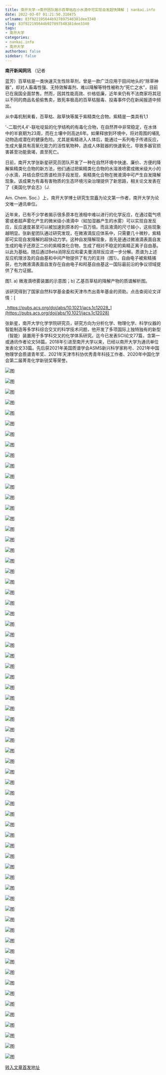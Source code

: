 ```yaml
---
title: 南开大学->南开团队揭示百草枯在小水滴中可实现自发超快降解 | nankai.info
date: 2022-03-07 01:21:50.310475
urlname: 83f922195644b927897548381dee3340
slug: 83f922195644b927897548381dee3340
tags: 
- 南开大学
categories:
- nankai.info
- 南开大学
authorbox: false
sidebar: false
---
```

**南开新闻网讯** （记者

蓝芳）百草枯是一类快速灭生性除草剂，曾是一款广泛应用于田间地头的“除草神器”，却对人畜毒性强、无特效解毒剂、难以降解等特性被称为“死亡之水”，目前已在我国全面禁售。然而，因其性能高效、价格低廉，近年来仍有不法商家将其冠以不同的商品名偷偷售卖，致死率极高的百草枯服毒、投毒事件仍在新闻报道中频出。

从中毒机制来看，百草枯、敌草快等属于紫精类化合物。紫精是一类具有1,1
<!--more-->
'-二取代4,4'-联吡啶盐的化学结构的有毒化合物，在自然界中非常稳定，在水体中的半衰期为23周，而在土壤中则高达6年。如果释放到环境中，将对周围的哺乳动物造成潜在的健康危险。尤其是紫精进入人体后，能通过一系列电子传递反应，生成大量具有高氧化能力的活性氧物种，造成人体脏器的快速氧化，导致多器官损害甚至功能衰竭，直至死亡。

日前，南开大学张新星研究员团队开发了一种在自然环境中快速、廉价、方便的降解紫精类化合物的新方法，他们通过把紫精类化合物的水溶液喷雾成微米级大小的小水滴，并结合原位质谱检测手段发现，紫精类化合物在微液滴中可产生自发降解现象。该成果为有毒有害物质的生态环境污染治理提供了新思路，相关论文发表在了《美国化学会志》（J.

Am. Chem. Soc.）上，南开大学博士研究生宫矗为论文第一作者，南开大学为论文唯一通讯单位。

近年来，已有不少学者揭示很多原本在液相中难以进行的化学反应，在通过载气喷雾或者超声雾化产生的微米级小液滴中（如加湿器产生的水雾）可以实现自发反应，反应速度甚至可以被加速到原本的一百万倍。而且液滴的尺寸越小，这些现象越明显。张新星团队通过研究发现，在微液滴反应体系中，只需要几十微秒，紫精即可实现自发降解的超快动力学。这种自发降解现象，首先是通过微液滴表面自发生成的电子还原正二价的紫精类化合物，生成了相对不稳定的紫精正离子自由基。以此为基础，随后通过Beta消除反应和霍夫曼消除反应进一步分解。质谱为上述反应机理涉及的自由基和中间产物提供了有力的支持（图1）。自由电子被紫精捕获，也为微液滴表面自发存在自由电子和羟基自由基这一国际最前沿的争议领域提供了有力证据。

图1. a) 微液滴喷雾装置的示意图；b) 乙基百草枯的降解产物的质谱解析图。

该研究得到了国家自然科学基金委和天津市杰出青年基金的资助。点击查阅论文详情：[

_https://pubs.acs.org/doi/abs/10.1021/jacs.1c12028_](https://pubs.acs.org/doi/abs/10.1021/jacs.1c12028)

张新星，南开大学化学学院研究员，研究方向为分析化学、物理化学、科学仪器的智能制造等多学科综合交叉的科学技术问题，他开发了多项国际上独特独有的新型（智能）装置用于多学科交叉的化学体系研究。迄今已发表SCI论文77篇，含第一或通讯作者论文58篇。2018年引进至南开大学以来，已经以南开大学为通讯单位发表论文33篇。先后获2021年美国质谱学会ASMS新兴科学家称号、2021年中国物理学会质谱青年奖、2021年天津市科协优秀青年科技工作者、2020年中国化学会第二届菁青化学新锐奖等荣誉。

![图](http://news.nankai.edu.cn/ywsd/system/2022/03/04/g)

![图](http://news.nankai.edu.cn/ywsd/system/2022/03/04/p)

![图](http://news.nankai.edu.cn/ywsd/system/2022/03/04/j)

![图](http://news.nankai.edu.cn/ywsd/system/2022/03/04/)

![图](http://news.nankai.edu.cn/ywsd/system/2022/03/04/0)

![图](http://news.nankai.edu.cn/ywsd/system/2022/03/04/d)

![图](http://news.nankai.edu.cn/ywsd/system/2022/03/04/5)

![图](http://news.nankai.edu.cn/ywsd/system/2022/03/04/2)

![图](http://news.nankai.edu.cn/ywsd/system/2022/03/04/0)

![图](http://news.nankai.edu.cn/ywsd/system/2022/03/04/e)

![图](http://news.nankai.edu.cn/ywsd/system/2022/03/04/1)

![图](http://news.nankai.edu.cn/ywsd/system/2022/03/04/9)

![图](http://news.nankai.edu.cn/ywsd/system/2022/03/04/_)

![图](http://news.nankai.edu.cn/ywsd/system/2022/03/04/3)

![图](http://news.nankai.edu.cn/ywsd/system/2022/03/04/6)

![图](http://news.nankai.edu.cn/ywsd/system/2022/03/04/9)

![图](http://news.nankai.edu.cn/ywsd/system/2022/03/04/4)

![图](http://news.nankai.edu.cn/ywsd/system/2022/03/04/4)

![图](http://news.nankai.edu.cn/ywsd/system/2022/03/04/0)

![图](http://news.nankai.edu.cn/ywsd/system/2022/03/04/0)

![图](http://news.nankai.edu.cn/ywsd/system/2022/03/04/0)

![图](http://news.nankai.edu.cn/ywsd/system/2022/03/04/3)

![图](http://news.nankai.edu.cn/ywsd/system/2022/03/04/0)

![图](http://news.nankai.edu.cn/ywsd/system/2022/03/04/0)

![图](http://news.nankai.edu.cn/)

![图](http://news.nankai.edu.cn/ywsd/system/2022/03/04/9)

![图](http://news.nankai.edu.cn/ywsd/system/2022/03/04/4)

![图](http://news.nankai.edu.cn/ywsd/system/2022/03/04/4)

![图](http://news.nankai.edu.cn/)

![图](http://news.nankai.edu.cn/ywsd/system/2022/03/04/0)

![图](http://news.nankai.edu.cn/ywsd/system/2022/03/04/0)

![图](http://news.nankai.edu.cn/ywsd/system/2022/03/04/0)

![图](http://news.nankai.edu.cn/)

![图](http://news.nankai.edu.cn/ywsd/system/2022/03/04/3)

![图](http://news.nankai.edu.cn/ywsd/system/2022/03/04/0)

![图](http://news.nankai.edu.cn/ywsd/system/2022/03/04/0)

![图](http://news.nankai.edu.cn/)

![图](http://news.nankai.edu.cn/ywsd/system/2022/03/04/c)

![图](http://news.nankai.edu.cn/ywsd/system/2022/03/04/i)

![图](http://news.nankai.edu.cn/ywsd/system/2022/03/04/p)

![图](http://news.nankai.edu.cn/)

![图](http://news.nankai.edu.cn/ywsd/system/2022/03/04/n)

![图](http://news.nankai.edu.cn/ywsd/system/2022/03/04/c)

![图](http://news.nankai.edu.cn/ywsd/system/2022/03/04/)

![图](http://news.nankai.edu.cn/ywsd/system/2022/03/04/u)

![图](http://news.nankai.edu.cn/ywsd/system/2022/03/04/d)

![图](http://news.nankai.edu.cn/ywsd/system/2022/03/04/e)

![图](http://news.nankai.edu.cn/ywsd/system/2022/03/04/)

![图](http://news.nankai.edu.cn/ywsd/system/2022/03/04/i)

![图](http://news.nankai.edu.cn/ywsd/system/2022/03/04/a)

![图](http://news.nankai.edu.cn/ywsd/system/2022/03/04/k)

![图](http://news.nankai.edu.cn/ywsd/system/2022/03/04/n)

![图](http://news.nankai.edu.cn/ywsd/system/2022/03/04/a)

![图](http://news.nankai.edu.cn/ywsd/system/2022/03/04/n)

![图](http://news.nankai.edu.cn/ywsd/system/2022/03/04/)

![图](http://news.nankai.edu.cn/ywsd/system/2022/03/04/s)

![图](http://news.nankai.edu.cn/ywsd/system/2022/03/04/w)

![图](http://news.nankai.edu.cn/ywsd/system/2022/03/04/e)

![图](http://news.nankai.edu.cn/ywsd/system/2022/03/04/n)

![图](http://news.nankai.edu.cn/)

![图](http://news.nankai.edu.cn/)

![图](http://news.nankai.edu.cn/ywsd/system/2022/03/04/:)

![图](http://news.nankai.edu.cn/ywsd/system/2022/03/04/p)

![图](http://news.nankai.edu.cn/ywsd/system/2022/03/04/t)

![图](http://news.nankai.edu.cn/ywsd/system/2022/03/04/t)

![图](http://news.nankai.edu.cn/ywsd/system/2022/03/04/h)

[转入文章首发地址](http://news.nankai.edu.cn/ywsd/system/2022/03/04/030050482.shtml)